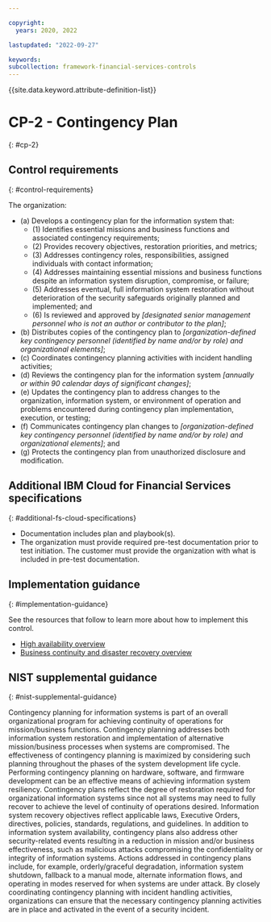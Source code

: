 ```yaml
---

copyright:
  years: 2020, 2022

lastupdated: "2022-09-27"

keywords: 
subcollection: framework-financial-services-controls
---
```


{{site.data.keyword.attribute-definition-list}}

         
# CP-2 - Contingency Plan
{: #cp-2}

## Control requirements
{: #control-requirements}

The organization:

- (a) Develops a contingency plan for the information system that:
    - (1) Identifies essential missions and business functions and associated contingency requirements;
    - (2) Provides recovery objectives, restoration priorities, and metrics;
    - (3) Addresses contingency roles, responsibilities, assigned individuals with contact information;
    - (4) Addresses maintaining essential missions and business functions despite an information system disruption, compromise, or failure;
    - (5) Addresses eventual, full information system restoration without deterioration of the security safeguards originally planned and implemented; and
    - (6) Is reviewed and approved by _[designated senior management personnel who is not an author or contributor to the plan]_;
- (b) Distributes copies of the contingency plan to _[organization-defined key contingency personnel (identified by name and/or by role) and organizational elements]_;
- (c) Coordinates contingency planning activities with incident handling activities;
- (d) Reviews the contingency plan for the information system _[annually or within 90 calendar days of significant changes]_;
- (e) Updates the contingency plan to address changes to the organization, information system, or environment of operation and problems encountered during contingency plan implementation, execution, or testing;
- (f) Communicates contingency plan changes to _[organization-defined key contingency personnel (identified by name and/or by role) and organizational elements]_; and
- (g) Protects the contingency plan from unauthorized disclosure and modification.

## Additional IBM Cloud for Financial Services specifications
{: #additional-fs-cloud-specifications}

- Documentation includes plan and playbook(s).
- The organization must provide required pre-test documentation prior to test initiation. The customer must provide the organization with what is included in pre-test documentation.

## Implementation guidance
{: #implementation-guidance}

See the resources that follow to learn more about how to implement this control.

- [High availability overview](/docs/framework-financial-services?topic=framework-financial-services-shared-high-availability)
- [Business continuity and disaster recovery overview](/docs/framework-financial-services?topic=framework-financial-services-shared-bcdr)

## NIST supplemental guidance
{: #nist-supplemental-guidance}

Contingency planning for information systems is part of an overall organizational program for achieving continuity of operations for mission/business functions. Contingency planning addresses both information system restoration and implementation of alternative mission/business processes when systems are compromised. The effectiveness of contingency planning is maximized by considering such planning throughout the phases of the system development life cycle. Performing contingency planning on hardware, software, and firmware development can be an effective means of achieving information system resiliency. Contingency plans reflect the degree of restoration required for organizational information systems since not all systems may need to fully recover to achieve the level of continuity of operations desired. Information system recovery objectives reflect applicable laws, Executive Orders, directives, policies, standards, regulations, and guidelines. In addition to information system availability, contingency plans also address other security-related events resulting in a reduction in mission and/or business effectiveness, such as malicious attacks compromising the confidentiality or integrity of information systems. Actions addressed in contingency plans include, for example, orderly/graceful degradation, information system shutdown, fallback to a manual mode, alternate information flows, and operating in modes reserved for when systems are under attack. By closely coordinating contingency planning with incident handling activities, organizations can ensure that the necessary contingency planning activities are in place and activated in the event of a security incident.



